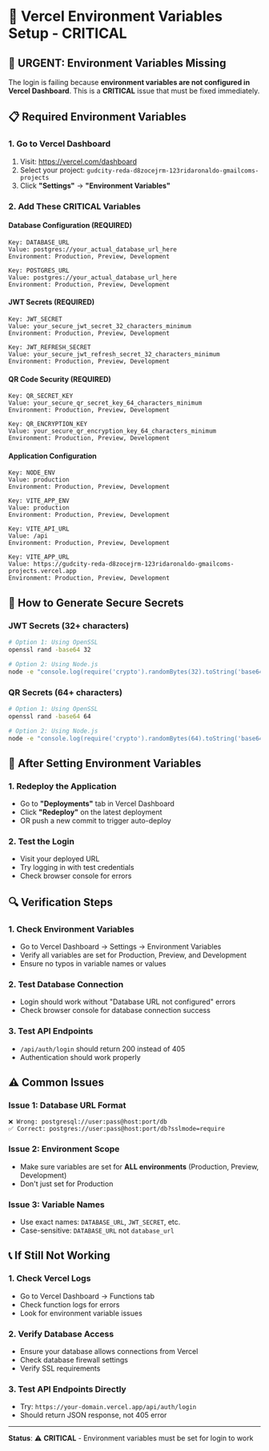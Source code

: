 # 🔧 Vercel Environment Variables Setup - CRITICAL

## 🚨 **URGENT: Environment Variables Missing**

The login is failing because **environment variables are not configured in Vercel Dashboard**. This is a **CRITICAL** issue that must be fixed immediately.

## 📋 **Required Environment Variables**

### **1. Go to Vercel Dashboard**
1. Visit: https://vercel.com/dashboard
2. Select your project: `gudcity-reda-d8zocejrm-123ridaronaldo-gmailcoms-projects`
3. Click **"Settings"** → **"Environment Variables"**

### **2. Add These CRITICAL Variables**

#### **Database Configuration (REQUIRED)**
```
Key: DATABASE_URL
Value: postgres://your_actual_database_url_here
Environment: Production, Preview, Development
```

```
Key: POSTGRES_URL  
Value: postgres://your_actual_database_url_here
Environment: Production, Preview, Development
```

#### **JWT Secrets (REQUIRED)**
```
Key: JWT_SECRET
Value: your_secure_jwt_secret_32_characters_minimum
Environment: Production, Preview, Development
```

```
Key: JWT_REFRESH_SECRET
Value: your_secure_jwt_refresh_secret_32_characters_minimum
Environment: Production, Preview, Development
```

#### **QR Code Security (REQUIRED)**
```
Key: QR_SECRET_KEY
Value: your_secure_qr_secret_key_64_characters_minimum
Environment: Production, Preview, Development
```

```
Key: QR_ENCRYPTION_KEY
Value: your_secure_qr_encryption_key_64_characters_minimum
Environment: Production, Preview, Development
```

#### **Application Configuration**
```
Key: NODE_ENV
Value: production
Environment: Production, Preview, Development
```

```
Key: VITE_APP_ENV
Value: production
Environment: Production, Preview, Development
```

```
Key: VITE_API_URL
Value: /api
Environment: Production, Preview, Development
```

```
Key: VITE_APP_URL
Value: https://gudcity-reda-d8zocejrm-123ridaronaldo-gmailcoms-projects.vercel.app
Environment: Production, Preview, Development
```

## 🔑 **How to Generate Secure Secrets**

### **JWT Secrets (32+ characters)**
```bash
# Option 1: Using OpenSSL
openssl rand -base64 32

# Option 2: Using Node.js
node -e "console.log(require('crypto').randomBytes(32).toString('base64'))"
```

### **QR Secrets (64+ characters)**
```bash
# Option 1: Using OpenSSL
openssl rand -base64 64

# Option 2: Using Node.js
node -e "console.log(require('crypto').randomBytes(64).toString('base64'))"
```

## 🚀 **After Setting Environment Variables**

### **1. Redeploy the Application**
- Go to **"Deployments"** tab in Vercel Dashboard
- Click **"Redeploy"** on the latest deployment
- OR push a new commit to trigger auto-deploy

### **2. Test the Login**
- Visit your deployed URL
- Try logging in with test credentials
- Check browser console for errors

## 🔍 **Verification Steps**

### **1. Check Environment Variables**
- Go to Vercel Dashboard → Settings → Environment Variables
- Verify all variables are set for Production, Preview, and Development
- Ensure no typos in variable names or values

### **2. Test Database Connection**
- Login should work without "Database URL not configured" errors
- Check browser console for database connection success

### **3. Test API Endpoints**
- `/api/auth/login` should return 200 instead of 405
- Authentication should work properly

## ⚠️ **Common Issues**

### **Issue 1: Database URL Format**
```
❌ Wrong: postgresql://user:pass@host:port/db
✅ Correct: postgres://user:pass@host:port/db?sslmode=require
```

### **Issue 2: Environment Scope**
- Make sure variables are set for **ALL environments** (Production, Preview, Development)
- Don't just set for Production

### **Issue 3: Variable Names**
- Use exact names: `DATABASE_URL`, `JWT_SECRET`, etc.
- Case-sensitive: `DATABASE_URL` not `database_url`

## 📞 **If Still Not Working**

### **1. Check Vercel Logs**
- Go to Vercel Dashboard → Functions tab
- Check function logs for errors
- Look for environment variable issues

### **2. Verify Database Access**
- Ensure your database allows connections from Vercel
- Check database firewall settings
- Verify SSL requirements

### **3. Test API Endpoints Directly**
- Try: `https://your-domain.vercel.app/api/auth/login`
- Should return JSON response, not 405 error

---
**Status**: ⚠️ **CRITICAL** - Environment variables must be set for login to work
